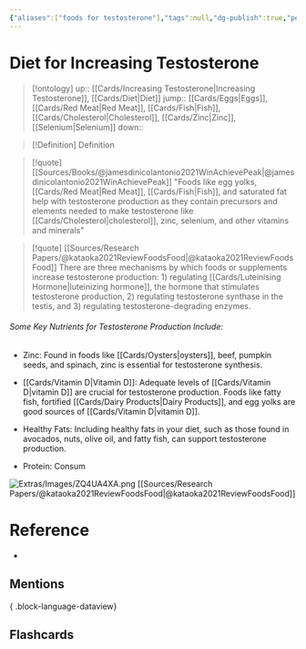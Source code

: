 ```yaml
---
{"aliases":["foods for testosterone"],"tags":null,"dg-publish":true,"permalink":"/cards/diet-for-increasing-testosterone/","dgPassFrontmatter":true}
---
```


# Diet for Increasing Testosterone

> [!ontology]
> up:: [[Cards/Increasing Testosterone\|Increasing Testosterone]], [[Cards/Diet\|Diet]]
> jump:: [[Cards/Eggs\|Eggs]], [[Cards/Red Meat\|Red Meat]], [[Cards/Fish\|Fish]], [[Cards/Cholesterol\|Cholesterol]], [[Cards/Zinc\|Zinc]], [[Selenium\|Selenium]]
> down:: 

> [!Definition] Definition

> [!quote] [[Sources/Books/@jamesdinicolantonio2021WinAchievePeak\|@jamesdinicolantonio2021WinAchievePeak]]
> "Foods like egg yolks, [[Cards/Red Meat\|Red Meat]], [[Cards/Fish\|Fish]], and saturated fat help with testosterone production as they contain precursors and elements needed to make testosterone like [[Cards/Cholesterol\|cholesterol]], zinc, selenium, and other vitamins and minerals"

> [!quote] [[Sources/Research Papers/@kataoka2021ReviewFoodsFood\|@kataoka2021ReviewFoodsFood]]
> There are three mechanisms by which foods or supplements increase testosterone production: 1) regulating [[Cards/Luteinising Hormone\|luteinizing hormone]], the hormone that stimulates testosterone production, 2) regulating testosterone synthase in the testis, and 3) regulating testosterone-degrading enzymes.

###### Some Key Nutrients for Testosterone Production Include:

- Zinc: Found in foods like [[Cards/Oysters\|oysters]], beef, pumpkin seeds, and spinach, zinc is essential for testosterone synthesis.

- [[Cards/Vitamin D\|Vitamin D]]: Adequate levels of [[Cards/Vitamin D\|vitamin D]] are crucial for testosterone production. Foods like fatty fish, fortified [[Cards/Dairy Products\|Dairy Products]], and egg yolks are good sources of [[Cards/Vitamin D\|vitamin D]].

- Healthy Fats: Including healthy fats in your diet, such as those found in avocados, nuts, olive oil, and fatty fish, can support testosterone production.

- Protein: Consum

![Extras/Images/ZQ4UA4XA.png](/img/user/Extras/Images/ZQ4UA4XA.png)
[[Sources/Research Papers/@kataoka2021ReviewFoodsFood\|@kataoka2021ReviewFoodsFood]]

# Reference

- 

## Mentions


{ .block-language-dataview}

## Flashcards